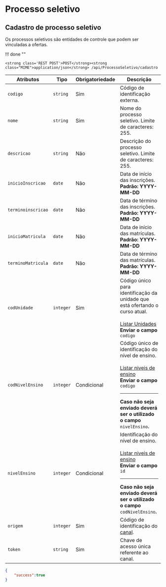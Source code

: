 
# Processo seletivo

## Cadastro de processo seletivo

Os processos seletivos são entidades de controle que podem ser vinculadas a ofertas.

!!! done ""

    <strong class='REST POST'>POST</strong><strong class="MIME">application/json</strong> /api/ProcessoSeletivo/cadastro

| Atributos | Tipo | Obrigatoriedade | Descrição |
| --- | --- | --- | --- |
| `codigo` | `string` | Sim | Código de identificação externa. |
| `nome` | `string` | Sim | Nome do processo seletivo. Limite de caracteres: 255. |
| `descricao` | `string` | Não | Descrição do processo seletivo. Limite de caracteres: 255. |
| `inicioInscricao` | `date` | Não | Data de início das inscrições.<br>**Padrão: YYYY-MM-DD** |
| `terminoinscricao` | `date` | Não | Data de término das inscrições.<br>**Padrão: YYYY-MM-DD** |
| `inicioMatricula` | `date` | Não | Data de início das matrículas.<br>**Padrão: YYYY-MM-DD** |
| `terminoMatricula` | `date` | Não | Data de término das matrículas.<br>**Padrão: YYYY-MM-DD** |
| `codUnidade` | `integer` | Sim | Código único para identificação da unidade que está ofertando o curso atual.<br><br>[Listar Unidades](/api_crm/unidade/#listar-unidades)<br>**Enviar o campo** `codigo` |
| `codNivelEnsino` | `integer` | Condicional | Código único de identificação do nível de ensino.<br><br>[Listar niveis de ensino](/api_crm/metodosdelistagem/#listar-niveis-de-ensino)<br>**Enviar o campo** `codigo` <hr> **Caso não seja enviado deverá ser o utilizado o campo** `nivelEnsino`**.** |
| `nivelEnsino` | `integer` | Condicional | Identificação do nível de ensino.<br><br>[Listar niveis de ensino](/api_crm/metodosdelistagem/#listar-niveis-de-ensino)<br>**Enviar o campo** `id` <hr> **Caso não seja enviado deverá ser o utilizado o campo** `codNivelEnsino`**.** |
| `origem` | `integer` | Sim | Código de identificação do [canal](/api_crm/apresentacao/#autenticacao). |
| `token` | `string` | Sim | Chave de acesso única referente ao canal. |

``` JSON tab="Resposta"
{
    "success":true
}
```

